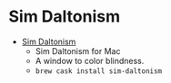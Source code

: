 # Sim Daltonism
- [Sim Daltonism](https://michelf.ca/projects/mac/sim-daltonism/)
  -  Sim Daltonism for Mac
  - A window to color blindness.
  - `brew cask install sim-daltonism`
